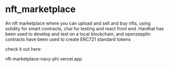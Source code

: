 # nft_marketplace
An nft marketplace where you can upload and sell and buy nfts, using solidity for smart contracts, chai for testing and react front end.
Hardhat has been used to develop and test on a local blockchain, and openzepplin contracts have been used to create ERC721 standard tokens

check it out here:

nft-marketplace-navy-phi.vercel.app

